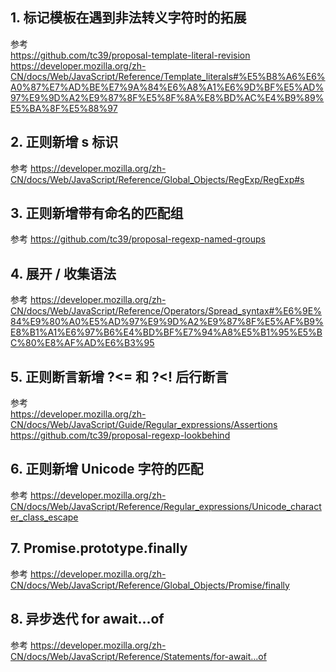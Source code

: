 ## 1. 标记模板在遇到非法转义字符时的拓展

参考  
https://github.com/tc39/proposal-template-literal-revision  
https://developer.mozilla.org/zh-CN/docs/Web/JavaScript/Reference/Template_literals#%E5%B8%A6%E6%A0%87%E7%AD%BE%E7%9A%84%E6%A8%A1%E6%9D%BF%E5%AD%97%E9%9D%A2%E9%87%8F%E5%8F%8A%E8%BD%AC%E4%B9%89%E5%BA%8F%E5%88%97

## 2. 正则新增 s 标识

参考 https://developer.mozilla.org/zh-CN/docs/Web/JavaScript/Reference/Global_Objects/RegExp/RegExp#s

## 3. 正则新增带有命名的匹配组

参考 https://github.com/tc39/proposal-regexp-named-groups

## 4. 展开 / 收集语法

参考 https://developer.mozilla.org/zh-CN/docs/Web/JavaScript/Reference/Operators/Spread_syntax#%E6%9E%84%E9%80%A0%E5%AD%97%E9%9D%A2%E9%87%8F%E5%AF%B9%E8%B1%A1%E6%97%B6%E4%BD%BF%E7%94%A8%E5%B1%95%E5%BC%80%E8%AF%AD%E6%B3%95

## 5. 正则断言新增 ?<= 和 ?<! 后行断言

参考  
https://developer.mozilla.org/zh-CN/docs/Web/JavaScript/Guide/Regular_expressions/Assertions  
https://github.com/tc39/proposal-regexp-lookbehind

## 6. 正则新增 Unicode 字符的匹配

参考 https://developer.mozilla.org/zh-CN/docs/Web/JavaScript/Reference/Regular_expressions/Unicode_character_class_escape

## 7. Promise.prototype.finally

参考 https://developer.mozilla.org/zh-CN/docs/Web/JavaScript/Reference/Global_Objects/Promise/finally

## 8. 异步迭代 for await...of

参考 https://developer.mozilla.org/zh-CN/docs/Web/JavaScript/Reference/Statements/for-await...of
